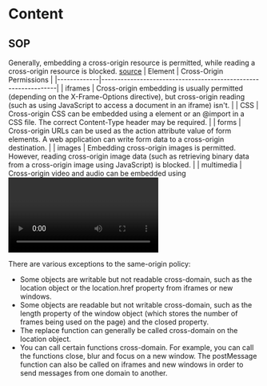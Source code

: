 # Content 



## SOP 
Generally, embedding a cross-origin resource is permitted, while reading a cross-origin resource is blocked. [source](https://web.dev/same-origin-policy/)
| Element     | Cross-Origin Permissions                                        |
|-------------|----------------------------------------------------------------|
| iframes     | Cross-origin embedding is usually permitted (depending on the X-Frame-Options directive), but cross-origin reading (such as using JavaScript to access a document in an iframe) isn't. |
| CSS         | Cross-origin CSS can be embedded using a <link> element or an @import in a CSS file. The correct Content-Type header may be required. |
| forms       | Cross-origin URLs can be used as the action attribute value of form elements. A web application can write form data to a cross-origin destination. |
| images      | Embedding cross-origin images is permitted. However, reading cross-origin image data (such as retrieving binary data from a cross-origin image using JavaScript) is blocked. |
| multimedia  | Cross-origin video and audio can be embedded using <video> and <audio> elements. |
| script      | Cross-origin scripts can be embedded; however, access to certain APIs (such as cross-origin fetch requests) might be blocked. |

There are various exceptions to the same-origin policy:
- Some objects are writable but not readable cross-domain, such as the location object or the location.href property from iframes or new windows.
- Some objects are readable but not writable cross-domain, such as the length property of the window object (which stores the number of frames being used on the page) and the closed property.
- The replace function can generally be called cross-domain on the location object.
- You can call certain functions cross-domain. For example, you can call the functions close, blur and focus on a new window. The postMessage function can also be called on iframes and new windows in order to send messages from one domain to another.



